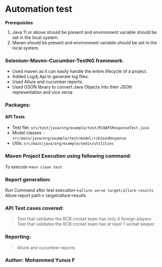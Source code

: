 # Automation test

**Prerequisites**

1. Java 11 or above should be present and environment variable should be set in the local system.
2. Maven should be present and environment variable should be set in the local system.

### Selenium-Maven-Cucumber-TestNG framework.

* Used maven as it can easily handle the entire lifecycle of a project.
* Added Log4j Api to generate log files.
* Used Allure and cucumber reports.
* Used GSON library to convert Java Objects into their JSON representation and vice versa
### Packages:

#### API Tests

* Test file: `src/test/java/org/example/test/RCBAPIResponseTest.java`
* Model classes - `src/main/java/org/example/test/model/rcbJsonResponse`
* Utils: `src/main/java/org/example/sedin/utilities`


### Maven Project Execution using following command:

To execute->`mvn clean test`

### Report generation:

Run Command after test execution->`allure serve target/allure-results
`  
Allure report path-> target/allure-results


### API Test cases covered:

> Test that validates the RCB cricket team has only 4 foreign players    
> Test that validates the RCB cricket team has at least 1 wicket keeper

### Reporting:

> Allure and cucumber  reports

### Author: Mohammed Yunus F

